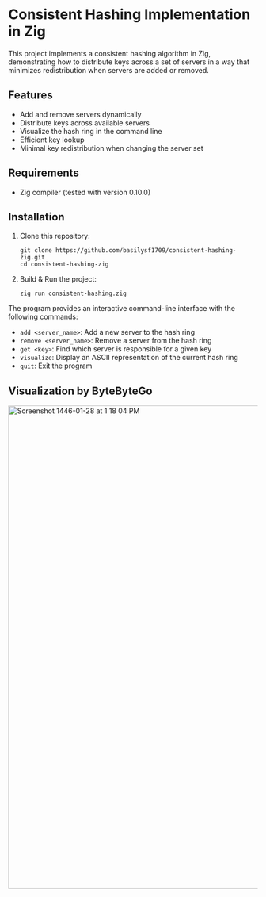 # Consistent Hashing Implementation in Zig

This project implements a consistent hashing algorithm in Zig, demonstrating how to distribute keys across a set of servers in a way that minimizes redistribution when servers are added or removed.

## Features

- Add and remove servers dynamically
- Distribute keys across available servers
- Visualize the hash ring in the command line
- Efficient key lookup
- Minimal key redistribution when changing the server set

## Requirements

- Zig compiler (tested with version 0.10.0)

## Installation

1. Clone this repository:
   ```
   git clone https://github.com/basilysf1709/consistent-hashing-zig.git
   cd consistent-hashing-zig
   ```

2. Build & Run the project:
   ```
   zig run consistent-hashing.zig
   ```


The program provides an interactive command-line interface with the following commands:

- `add <server_name>`: Add a new server to the hash ring
- `remove <server_name>`: Remove a server from the hash ring
- `get <key>`: Find which server is responsible for a given key
- `visualize`: Display an ASCII representation of the current hash ring
- `quit`: Exit the program

## Visualization by ByteByteGo

<img width="975" alt="Screenshot 1446-01-28 at 1 18 04 PM" src="https://github.com/user-attachments/assets/28068f35-a0e3-4a0c-ad7c-7db463f28a1f">
